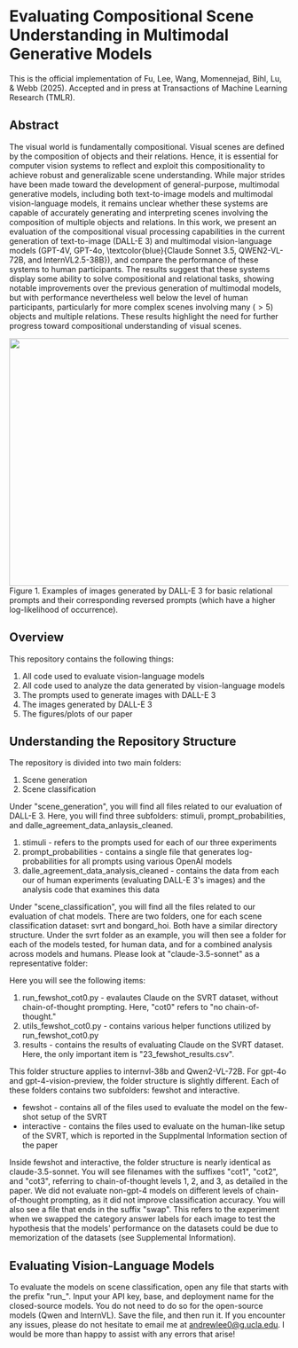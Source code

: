 # Evaluating Compositional Scene Understanding in Multimodal Generative Models
This is the official implementation of Fu, Lee, Wang, Momennejad, Bihl, Lu, & Webb (2025). Accepted and in press at Transactions of Machine Learning Research (TMLR).

## Abstract
The visual world is fundamentally compositional. Visual scenes are defined by the composition of objects and their relations. Hence, it is essential for computer vision systems to reflect and exploit this compositionality to achieve robust and generalizable scene understanding. While major strides have been made toward the development of general-purpose, multimodal generative models, including both text-to-image models and multimodal vision-language models, it remains unclear whether these systems are capable of accurately generating and interpreting scenes involving the composition of multiple objects and relations. In this work, we present an evaluation of the compositional visual processing capabilities in the current generation of text-to-image (DALL-E 3) and multimodal vision-language models (GPT-4V, GPT-4o, \textcolor{blue}{Claude Sonnet 3.5, QWEN2-VL-72B, and InternVL2.5-38B}), and compare the performance of these systems to human participants. The results suggest that these systems display some ability to solve compositional and relational tasks, showing notable improvements over the previous generation of multimodal models, but with performance nevertheless well below the level of human participants, particularly for more complex scenes involving many ($>5$) objects and multiple relations. These results highlight the need for further progress toward compositional understanding of visual scenes.

<img src="images/pipeline.png" width = "586" height = "447" align=center />
Figure 1. Examples of images generated by DALL-E 3 for basic relational prompts and their corresponding reversed prompts (which have a higher log-likelihood of occurrence).

## Overview
This repository contains the following things:
1. All code used to evaluate vision-language models
2. All code used to analyze the data generated by vision-language models
3. The prompts used to generate images with DALL-E 3
4. The images generated by DALL-E 3
5. The figures/plots of our paper

## Understanding the Repository Structure
The repository is divided into two main folders:
1. Scene generation
2. Scene classification

Under "scene_generation", you will find all files related to our evaluation of DALL-E 3. Here, you will find three subfolders: stimuli, prompt_probabilities, and dalle_agreement_data_anlaysis_cleaned. 

1. stimuli - refers to the prompts used for each of our three experiments
2. prompt_probabilities - contains a single file that generates log-probabilities for all prompts using various OpenAI models
3. dalle_agreement_data_analysis_cleaned - contains the data from each our of human experiments (evaluating DALL-E 3's images) and the analysis code that examines this data

Under "scene_classification", you will find all the files related to our evaluation of chat models. There are two folders, one for each scene classification dataset: svrt and bongard_hoi. Both have a similar directory structure. Under the svrt folder as an example, you will then see a folder for each of the models tested, for human data, and for a combined analysis across models and humans. Please look at "claude-3.5-sonnet" as a representative folder:

Here you will see the following items:

1. run_fewshot_cot0.py - evalautes Claude on the SVRT dataset, without chain-of-thought prompting. Here, "cot0" refers to "no chain-of-thought."
2. utils_fewshot_cot0.py - contains various helper functions utilized by run_fewshot_cot0.py
3. results - contains the results of evaluating Claude on the SVRT dataset. Here, the only important item is "23_fewshot_results.csv".

This folder structure applies to internvl-38b and Qwen2-VL-72B. For gpt-4o and gpt-4-vision-preview, the folder structure is slightly different. Each of these folders contains two subfolders: fewshot and interactive.

- fewshot - contains all of the files used to evaluate the model on the few-shot setup of the SVRT
- interactive - contains the files used to evaluate on the human-like setup of the SVRT, which is reported in the Supplmental Information section of the paper

Inside fewshot and interactive, the folder structure is nearly identical as claude-3.5-sonnet. You will see filenames with the suffixes "cot1", "cot2", and "cot3", referring to chain-of-thought levels 1, 2, and 3, as detailed in the paper. We did not evaluate non-gpt-4 models on different levels of chain-of-thought prompting, as it did not improve classification accuracy. You will also see a file that ends in the suffix "swap". This refers to the experiment when we swapped the category answer labels for each image to test the hypothesis that the models' performance on the datasets could be due to memorization of the datasets (see Supplemental Information).

## Evaluating Vision-Language Models
To evaluate the models on scene classification, open any file that starts with the prefix "run_". Input your API key, base, and deployment name for the closed-source models. You do not need to do so for the open-source models (Qwen and InternVL). Save the file, and then run it. If you encounter any issues, please do not hesitate to email me at andrewlee0@g.ucla.edu. I would be more than happy to assist with any errors that arise!





